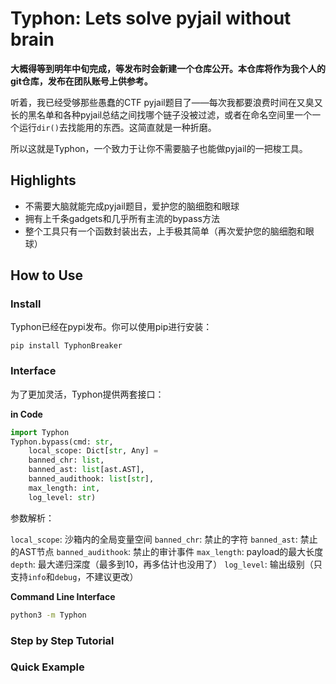 # Typhon: Lets solve pyjail without brain

**大概得等到明年中旬完成，等发布时会新建一个仓库公开。本仓库将作为我个人的git仓库，发布在团队账号上供参考。**

听着，我已经受够那些愚蠢的CTF pyjail题目了——每次我都要浪费时间在又臭又长的黑名单和各种pyjail总结之间找哪个链子没被过滤，或者在命名空间里一个一个运行`dir()`去找能用的东西。这简直就是一种折磨。

所以这就是Typhon，一个致力于让你不需要脑子也能做pyjail的一把梭工具。

## Highlights

- 不需要大脑就能完成pyjail题目，爱护您的脑细胞和眼球
- 拥有上千条gadgets和几乎所有主流的bypass方法
- 整个工具只有一个函数封装出去，上手极其简单（再次爱护您的脑细胞和眼球）

## How to Use

### Install

Typhon已经在pypi发布。你可以使用pip进行安装：

```
pip install TyphonBreaker
```

### Interface

为了更加灵活，Typhon提供两套接口：

**in Code**

```python
import Typhon
Typhon.bypass(cmd: str,
    local_scope: Dict[str, Any] = 
    banned_chr: list,
    banned_ast: list[ast.AST],
    banned_audithook: list[str],
    max_length: int,
    log_level: str) 
```

参数解析：

`local_scope`: 沙箱内的全局变量空间
`banned_chr`: 禁止的字符
`banned_ast`: 禁止的AST节点
`banned_audithook`: 禁止的审计事件
`max_length`: payload的最大长度
`depth`: 最大递归深度（最多到10，再多估计也没用了）
`log_level`: 输出级别（只支持`info`和`debug`，不建议更改）

**Command Line Interface**

```bash
python3 -m Typhon 
```

### Step by Step Tutorial


### Quick Example

